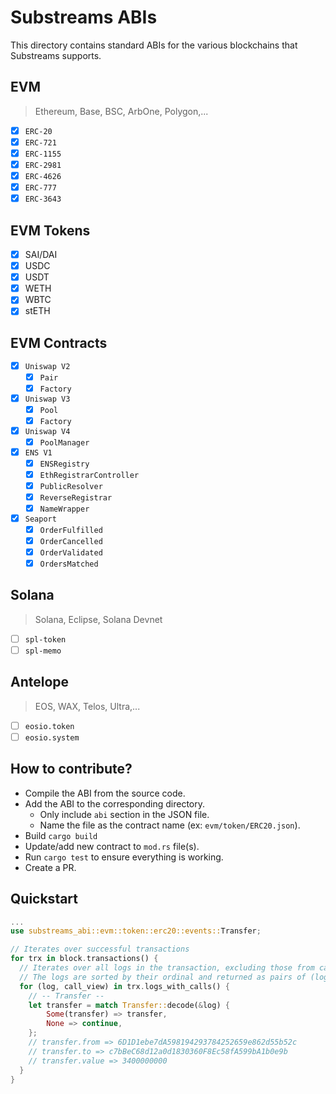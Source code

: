 # Substreams ABIs

This directory contains standard ABIs for the various blockchains that Substreams supports.

## EVM

> Ethereum, Base, BSC, ArbOne, Polygon,...

- [x] `ERC-20`
- [x] `ERC-721`
- [x] `ERC-1155`
- [x] `ERC-2981`
- [x] `ERC-4626`
- [x] `ERC-777`
- [x] `ERC-3643`

## EVM Tokens

- [x] SAI/DAI
- [x] USDC
- [x] USDT
- [x] WETH
- [x] WBTC
- [x] stETH

## EVM Contracts

- [x] `Uniswap V2`
  - [x] `Pair`
  - [x] `Factory`
- [x] `Uniswap V3`
  - [x] `Pool`
  - [x] `Factory`
- [x] `Uniswap V4`
  - [x] `PoolManager`
- [x] `ENS V1`
  - [x] `ENSRegistry`
  - [x] `EthRegistrarController`
  - [x] `PublicResolver`
  - [x] `ReverseRegistrar`
  - [x] `NameWrapper`
- [x] `Seaport`
  - [x] `OrderFulfilled`
  - [x] `OrderCancelled`
  - [x] `OrderValidated`
  - [x] `OrdersMatched`

## Solana

> Solana, Eclipse, Solana Devnet

- [ ] `spl-token`
- [ ] `spl-memo`

## Antelope

> EOS, WAX, Telos, Ultra,...

- [ ] `eosio.token`
- [ ] `eosio.system`

## How to contribute?

- Compile the ABI from the source code.
- Add the ABI to the corresponding directory.
  - Only include `abi` section in the JSON file.
  - Name the file as the contract name (ex: `evm/token/ERC20.json`).
- Build `cargo build`
- Update/add new contract to `mod.rs` file(s).
- Run `cargo test` to ensure everything is working.
- Create a PR.

## Quickstart

```rust
...
use substreams_abi::evm::token::erc20::events::Transfer;

// Iterates over successful transactions
for trx in block.transactions() {
  // Iterates over all logs in the transaction, excluding those from calls that were not recorded to the chain's state.
  // The logs are sorted by their ordinal and returned as pairs of (log, call) where call is the call that produced the log.
  for (log, call_view) in trx.logs_with_calls() {
    // -- Transfer --
    let transfer = match Transfer::decode(&log) {
        Some(transfer) => transfer,
        None => continue,
    };
    // transfer.from => 6D1D1ebe7dA598194293784252659e862d55b52c
    // transfer.to => c7bBeC68d12a0d1830360F8Ec58fA599bA1b0e9b
    // transfer.value => 3400000000
  }
}
```
